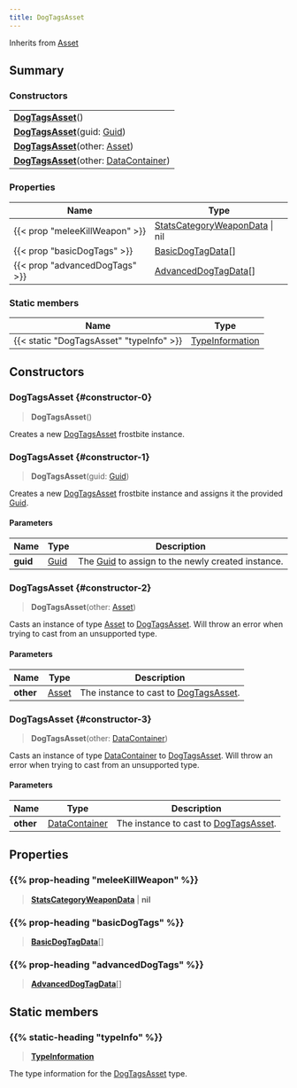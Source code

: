 ```yaml
---
title: DogTagsAsset
---
```


Inherits from [Asset](/vext/ref/fb/asset)

## Summary

### Constructors

|  |
| --- |
| **[DogTagsAsset](#constructor-0)**() |
| **[DogTagsAsset](#constructor-1)**(guid: [Guid](/vext/ref/shared/type/guid)) |
| **[DogTagsAsset](#constructor-2)**(other: [Asset](/vext/ref/fb/asset)) |
| **[DogTagsAsset](#constructor-3)**(other: [DataContainer](/vext/ref/shared/type/datacontainer)) |

### Properties

| Name | Type |
| ---- | ---- |
| {{< prop "meleeKillWeapon" >}} | [StatsCategoryWeaponData](/vext/ref/fb/statscategoryweapondata) \| nil |
| {{< prop "basicDogTags" >}} | [BasicDogTagData](/vext/ref/fb/basicdogtagdata)[] |
| {{< prop "advancedDogTags" >}} | [AdvancedDogTagData](/vext/ref/fb/advanceddogtagdata)[] |

### Static members

| Name | Type |
| ---- | ---- |
| {{< static "DogTagsAsset" "typeInfo" >}} | [TypeInformation](/vext/ref/shared/type/typeinformation) |

## Constructors

### DogTagsAsset {#constructor-0}

> **DogTagsAsset**()

Creates a new [DogTagsAsset](/vext/ref/fb/dogtagsasset) frostbite instance.

### DogTagsAsset {#constructor-1}

> **DogTagsAsset**(guid: [Guid](/vext/ref/shared/type/guid))

Creates a new [DogTagsAsset](/vext/ref/fb/dogtagsasset) frostbite instance and assigns it the provided [Guid](/vext/ref/shared/type/guid).

#### Parameters

| Name | Type | Description |
| ---- | ---- | ----------- |
| **guid** | [Guid](/vext/ref/shared/type/guid) | The [Guid](/vext/ref/shared/type/guid) to assign to the newly created instance. |

### DogTagsAsset {#constructor-2}

> **DogTagsAsset**(other: [Asset](/vext/ref/fb/asset))

Casts an instance of type [Asset](/vext/ref/fb/asset) to [DogTagsAsset](/vext/ref/fb/dogtagsasset). Will throw an error when trying to cast from an unsupported type.

#### Parameters

| Name | Type | Description |
| ---- | ---- | ----------- |
| **other** | [Asset](/vext/ref/fb/asset) | The instance to cast to [DogTagsAsset](/vext/ref/fb/dogtagsasset). |

### DogTagsAsset {#constructor-3}

> **DogTagsAsset**(other: [DataContainer](/vext/ref/shared/type/datacontainer))

Casts an instance of type [DataContainer](/vext/ref/shared/type/datacontainer) to [DogTagsAsset](/vext/ref/fb/dogtagsasset). Will throw an error when trying to cast from an unsupported type.

#### Parameters

| Name | Type | Description |
| ---- | ---- | ----------- |
| **other** | [DataContainer](/vext/ref/shared/type/datacontainer) | The instance to cast to [DogTagsAsset](/vext/ref/fb/dogtagsasset). |

## Properties

### {{% prop-heading "meleeKillWeapon" %}}

> **[StatsCategoryWeaponData](/vext/ref/fb/statscategoryweapondata)** \| **nil**

### {{% prop-heading "basicDogTags" %}}

> **[BasicDogTagData](/vext/ref/fb/basicdogtagdata)**[]

### {{% prop-heading "advancedDogTags" %}}

> **[AdvancedDogTagData](/vext/ref/fb/advanceddogtagdata)**[]

## Static members

### {{% static-heading "typeInfo" %}}

> **[TypeInformation](/vext/ref/shared/type/typeinformation)**

The type information for the [DogTagsAsset](/vext/ref/fb/dogtagsasset) type.

